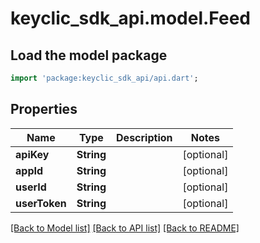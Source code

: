 # keyclic_sdk_api.model.Feed

## Load the model package
```dart
import 'package:keyclic_sdk_api/api.dart';
```

## Properties
Name | Type | Description | Notes
------------ | ------------- | ------------- | -------------
**apiKey** | **String** |  | [optional] 
**appId** | **String** |  | [optional] 
**userId** | **String** |  | [optional] 
**userToken** | **String** |  | [optional] 

[[Back to Model list]](../README.md#documentation-for-models) [[Back to API list]](../README.md#documentation-for-api-endpoints) [[Back to README]](../README.md)



